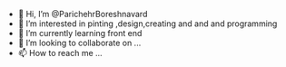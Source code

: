 - 👋 Hi, I’m @ParichehrBoreshnavard
- 👀 I’m interested in pinting ,design,creating and and and programming
- 🌱 I’m currently learning front end
- 💞️ I’m looking to collaborate on ...
- 📫 How to reach me ...

<!---
ParichehrBoreshnavard/ParichehrBoreshnavard is a ✨ special ✨ repository because its `README.md` (this file) appears on your GitHub profile.
You can click the Preview link to take a look at your changes.
--->
